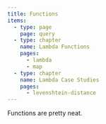 ```yaml
---
title: Functions
items:
  - type: page
    page: query
  - type: chapter
    name: Lambda Functions
    pages:
      - lambda
      - map
  - type: chapter
    name: Lambda Case Studies
    pages:
      - levenshtein-distance
---
```


Functions are pretty neat.
